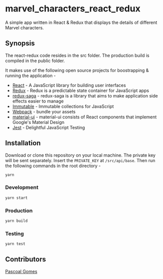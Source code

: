 # marvel_characters_react_redux
A simple app written in React &amp; Redux that displays the details of different Marvel characters.

## Synopsis
The react-redux code resides in the src folder. The production build is compiled in the public folder.

It makes use of the following open source projects for boostrapping & running the application -

* [React] - A JavaScript library for building user interfaces
* [Redux] - Redux is a predictable state container for JavaScript apps
* [redux-saga] - redux-saga is a library that aims to make application side effects easier to manage
* [Immutable] - Immutable collections for JavaScript
* [Webpack] - bundle your assets
* [material-ui] - material-ui consists of React components that implement Google's Material Design
* [Jest] - Delightful JavaScript Testing

## Installation
Download or clone this repository on your local machine. The private key will be sent separately. Insert the ```PRIVATE_KEY``` at `/src/api/base`. Then run the following commands in the root directory -

```sh
yarn
```

### Development
```sh
yarn start
```

### Production
```sh
yarn build
```

### Testing
```sh
yarn test
```

## Contributors
[Pascoal Gomes](https://au.linkedin.com/in/pascoal-gomes-a4835954)

[React]: <https://reactjs.org/>
[Redux]: <https://redux.js.org/>
[redux-saga]: <https://redux-saga.js.org/>
[Immutable]: <https://facebook.github.io/immutable-js/>
[Webpack]: <https://webpack.js.org//>
[material-ui]: <https://material-ui.com/>
[Jest]: <https://jestjs.io/>